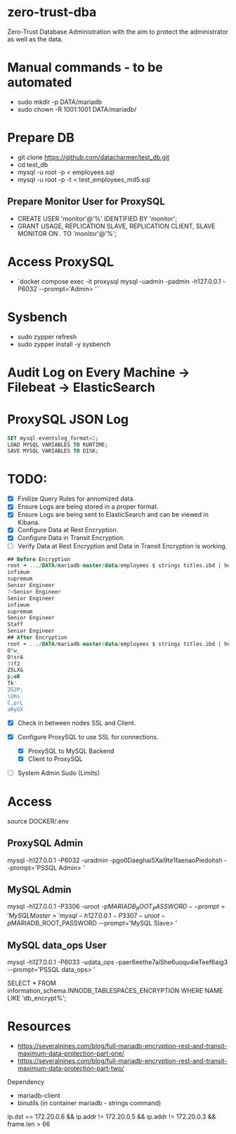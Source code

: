 # zero-trust-dba
Zero-Trust Database Administration with the aim to protect the administrator as well as the data.

# Manual commands - to be automated
- sudo mkdir -p DATA/mariadb
- sudo chown -R 1001:1001 DATA/mariadb/

# Prepare DB
- git clone https://github.com/datacharmer/test_db.git
- cd test_db
- mysql -u root -p < employees.sql
- mysql -u root -p -t < test_employees_md5.sql

## Prepare Monitor User for ProxySQL
- CREATE USER 'monitor'@'%' IDENTIFIED BY 'monitor';
- GRANT USAGE, REPLICATION SLAVE, REPLICATION CLIENT, SLAVE MONITOR ON *.* TO 'monitor'@'%';

# Access ProxySQL
- `docker compose exec -it proxysql mysql -uadmin -padmin -h127.0.0.1 -P6032 --prompt='Admin> '``

# Sysbench
- sudo zypper refresh
- sudo zypper install -y sysbench


# Audit Log on Every Machine -> Filebeat -> ElasticSearch



# ProxySQL JSON Log
```sql
SET mysql-eventslog_format=2;
LOAD MYSQL VARIABLES TO RUNTIME;
SAVE MYSQL VARIABLES TO DISK;
```


# TODO:
- [x] Finilize Query Rules for annomized data.
- [x] Ensure Logs are being stored in a proper format.
- [x] Ensure Logs are being sent to ElasticSearch and can be viewed in Kibana.
- [x] Configure Data at Rest Encryption.
- [x] Configure Data in Transit Encryption.
- [ ] Verify Data at Rest Encryption and Data in Transit Encryption is working.
```sql
## Before Encryption
root ➜ .../DATA/mariadb-master/data/employees $ strings titles.ibd | head -n10
infimum
supremum
Senior Engineer
7<Senior Engineer
Senior Engineer
infimum
supremum
Senior Engineer
Staff
Senior Engineer
## After Encryption
root ➜ .../DATA/mariadb-master/data/employees $ strings titles.ibd | head -n10
O"w_
D!srA
3)f2
Z5LX&
p;oR
Tk' 
ZG2P;
\Ums
C,prL
aRyGX
```
- [x] Check in between nodes SSL and Client.
- [x] Configure ProxySQL to use SSL for connections.
    - [x] ProxySQL to MySQL Backend
    - [x] Client to ProxySQL
- [ ] System Admin Sudo (Limits)



# Access
source DOCKER/.env

## ProxySQL Admin
mysql -h127.0.0.1 -P6032 -uradmin -pgo0Daeghai5Xai9te1faenaoPiedohsh --prompt='PSSQL Admin> '

## MySQL Admin
mysql -h127.0.0.1 -P3306 -uroot -p$MARIADB_ROOT_PASSWORD --prompt='MySQL Master> '
mysql -h127.0.0.1 -P3307 -uroot -p$MARIADB_ROOT_PASSWORD --prompt='MySQL Slave> '

## MySQL data_ops User
mysql -h127.0.0.1 -P6033 -udata_ops -paer6eethe7aiShe6uoqu4ieTeef6aig3 --prompt='PSSQL data_ops> '


SELECT * FROM information_schema.INNODB_TABLESPACES_ENCRYPTION WHERE NAME LIKE 'db_encrypt%';

# Resources
- https://severalnines.com/blog/full-mariadb-encryption-rest-and-transit-maximum-data-protection-part-one/
- https://severalnines.com/blog/full-mariadb-encryption-rest-and-transit-maximum-data-protection-part-two/



Dependency
- mariadb-client
- binutils (in container mariadb - strings command)


ip.dst == 172.20.0.6 && ip.addr != 172.20.0.5 && ip.addr != 172.20.0.3 && frame.len > 66